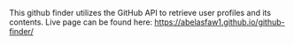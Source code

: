 This github finder utilizes the GitHub API to retrieve user profiles and its contents. Live page can be found here: https://abelasfaw1.github.io/github-finder/
